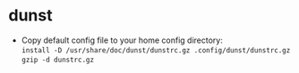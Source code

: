 # dunst
- Copy default config file to your home config directory: <br/>
`install -D /usr/share/doc/dunst/dunstrc.gz .config/dunst/dunstrc.gz`
`gzip -d dunstrc.gz`
